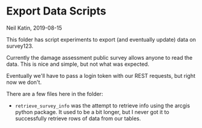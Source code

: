 Export Data Scripts
===================

Neil Katin, 2019-08-15

This folder has script experiments to export (and eventually update) data on survey123.

Currently the damage assessment public survey allows anyone to read the data.  This is nice and simple, but not what was expected.

Eventually we'll have to pass a login token with our REST requests, but right now we don't.

There are a few files here in the folder:

* ```retrieve_survey_info``` was the attempt to retrieve info using the arcgis python package.
  It used to be a bit longer, but I never got it to successfully retrieve rows of data from our tables.

